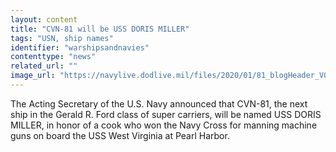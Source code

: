 ```yaml
---
layout: content
title: "CVN-81 will be USS DORIS MILLER"
tags: "USN, ship names"
identifier: "warshipsandnavies"
contenttype: "news"
related_url: ""
image_url: "https://navylive.dodlive.mil/files/2020/01/81_blogHeader_V01-660x330.jpg"
---
```

The Acting Secretary of the U.S. Navy announced that CVN-81, the next ship in the Gerald R. Ford class of super carriers, will be named USS DORIS MILLER, in honor of a cook who won the Navy Cross for manning machine guns on board the USS West Virginia at Pearl Harbor.